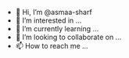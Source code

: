- 👋 Hi, I’m @asmaa-sharf
- 👀 I’m interested in ...
- 🌱 I’m currently learning ...
- 💞️ I’m looking to collaborate on ...
- 📫 How to reach me ...

<!---
asmaa-sharf/asmaa-sharf is a ✨ special ✨ repository because its `README.md` (this file) appears on your GitHub profile.
You can click the Preview link to take a look at your changes.
--->
